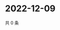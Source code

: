 # 2022-12-09

共 0 条

<!-- BEGIN WEIBO -->
<!-- 最后更新时间 Fri Dec 09 2022 12:00:59 GMT+0800 (China Standard Time) -->

<!-- END WEIBO -->
